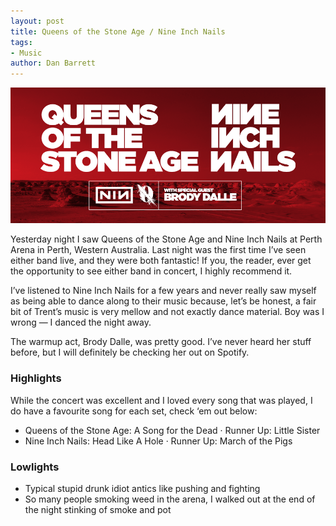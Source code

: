 ```yaml
---
layout: post
title: Queens of the Stone Age / Nine Inch Nails
tags:
- Music
author: Dan Barrett
---
```

![Queens of the Stone Age / Nine Inch Nails](/assets/2014/QotSA-NIN.gif)

Yesterday night I saw Queens of the Stone Age and Nine Inch Nails at Perth Arena in Perth, Western Australia. Last night was the first time I’ve seen either band live, and they were both fantastic! If you, the reader, ever get the opportunity to see either band in concert, I highly recommend it.

I’ve listened to Nine Inch Nails for a few years and never really saw myself as being able to dance along to their music because, let’s be honest, a fair bit of Trent’s music is very mellow and not exactly dance material. Boy was I wrong — I danced the night away.

The warmup act, Brody Dalle, was pretty good. I’ve never heard her stuff before, but I will definitely be checking her out on Spotify.

### Highlights
While the concert was excellent and I loved every song that was played, I do have a favourite song for each set, check ‘em out below:

- Queens of the Stone Age: A Song for the Dead &middot; Runner Up: Little Sister
- Nine Inch Nails: Head Like A Hole &middot; Runner Up: March of the Pigs

### Lowlights
- Typical stupid drunk idiot antics like pushing and fighting
- So many people smoking weed in the arena, I walked out at the end of the night stinking of smoke and pot